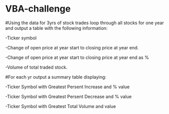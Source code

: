 # VBA-challenge

#Using the data for 3yrs of stock trades loop through all stocks for one year and output a table with the following information:

-Ticker symbol

-Change of open price at year start to closing price at year end.

-Change of open price at year start to closing price at year end as %

-Volume of total traded stock.

#For each yr output a summary table displaying:

-Ticker Symbol with Greatest Persent Increase and % value

-Ticker Symbol with Greatest Persent Decrease and % value

-Ticker Symbol with Greatest Total Volume and value
